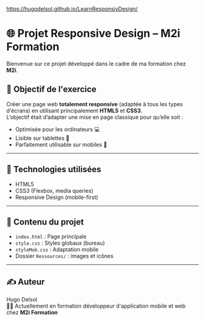 https://hugodelsol.github.io/LearnResponsivDesign/

# 🌐 Projet Responsive Design – M2i Formation

Bienvenue sur ce projet développé dans le cadre de ma formation chez **M2i**.

## 🎯 Objectif de l'exercice

Créer une page web **totalement responsive** (adaptée à tous les types d'écrans) en utilisant principalement **HTML5** et **CSS3**.  
L’objectif était d’adapter une mise en page classique pour qu’elle soit :
- Optimisée pour les ordinateurs 💻
- Lisible sur tablettes 📱
- Parfaitement utilisable sur mobiles 📲

---

## 🧱 Technologies utilisées

- HTML5
- CSS3 (Flexbox, media queries)
- Responsive Design (mobile-first)

---

## 📁 Contenu du projet

- `index.html` : Page principale
- `style.css` : Styles globaux (bureau)
- `styleMob.css` : Adaptation mobile
- Dossier `Ressources/` : images et icônes

---

## ✍️ Auteur

Hugo Delsol  
👨‍🎓 Actuellement en formation développeur d'application mobile et web chez **M2i Formation**

